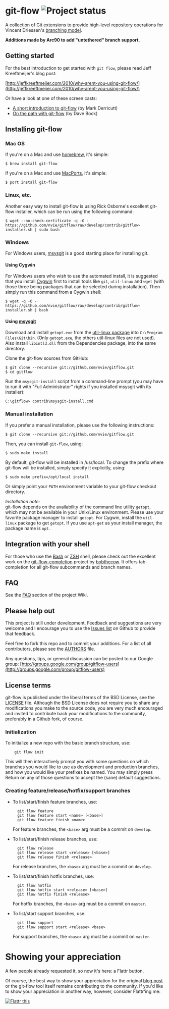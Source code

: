 git-flow ![Project status](http://stillmaintained.com/nvie/gitflow.png)
========
A collection of Git extensions to provide high-level repository operations
for Vincent Driessen's [branching model](http://nvie.com/git-model "original
blog post").

**Additions made by Arc90 to add "untethered" branch support.**

Getting started
---------------
For the best introduction to get started with `git flow`, please read Jeff
Kreeftmeijer's blog post:

[http://jeffkreeftmeijer.com/2010/why-arent-you-using-git-flow/](http://jeffkreeftmeijer.com/2010/why-arent-you-using-git-flow/)

Or have a look at one of these screen casts:

* [A short introduction to git-flow](http://vimeo.com/16018419) (by Mark Derricutt)
* [On the path with git-flow](http://codesherpas.com/screencasts/on_the_path_gitflow.mov) (by Dave Bock)


Installing git-flow
-------------------

### Mac OS
If you're on a Mac and use [homebrew](http://github.com/mxcl/homebrew), it's simple:

    $ brew install git-flow

If you're on a Mac and use [MacPorts](http://macports.org/), it's simple:

    $ port install git-flow

### Linux, etc.
Another easy way to install git-flow is using Rick Osborne's excellent git-flow
installer, which can be run using the following command:

	$ wget --no-check-certificate -q -O - https://github.com/nvie/gitflow/raw/develop/contrib/gitflow-installer.sh | sudo bash

### Windows

For Windows users, [msysgit](http://code.google.com/p/msysgit/) is a good
starting place for installing git.

#### Using Cygwin
For Windows users who wish to use the automated install, it is suggested that you install [Cygwin](http://www.cygwin.com/)
first to install tools like `git`, `util-linux` and `wget` (with those three being packages that can be selected
during installation). Then simply run this command from a Cygwin shell:

	$ wget -q -O - https://github.com/nvie/gitflow/raw/develop/contrib/gitflow-installer.sh | bash

#### Using [msysgit](http://code.google.com/p/msysgit/)
Download and install `getopt.exe` from the [util-linux package](http://gnuwin32.sourceforge.net/packages/util-linux-ng.htm) into `C:\Program Files\Git\bin`. (Only `getopt.exe`, the others util-linux files are not used). Also install `libintl3.dll` from the Dependencies package, into the same directory. 

Clone the git-flow sources from GitHub:

	$ git clone --recursive git://github.com/nvie/gitflow.git
	$ cd gitflow

Run the `msysgit-install` script from a command-line prompt (you may have to
run it with "Full Administrator" rights if you installed msysgit with its
installer):

	C:\gitflow> contrib\msysgit-install.cmd

### Manual installation
If you prefer a manual installation, please use the following instructions:

	$ git clone --recursive git://github.com/nvie/gitflow.git

Then, you can install `git-flow`, using:

	$ sudo make install

By default, git-flow will be installed in /usr/local. To change the prefix
where git-flow will be installed, simply specify it explicitly, using:

	$ sudo make prefix=/opt/local install

Or simply point your `PATH` environment variable to your git-flow checkout
directory.

*Installation note:*  
git-flow depends on the availability of the command line utility `getopt`,
which may not be available in your Unix/Linux environment.  Please use your
favorite package manager to install `getopt`.  For Cygwin, install the
`util-linux` package to get `getopt`.  If you use `apt-get` as your install
manager, the package name is `opt`.


Integration with your shell
---------------------------
For those who use the [Bash](http://www.gnu.org/software/bash/) or
[ZSH](http://www.zsh.org) shell, please check out the excellent work on the
[git-flow-completion](http://github.com/bobthecow/git-flow-completion) project
by [bobthecow](http://github.com/bobthecow). It offers tab-completion for all
git-flow subcommands and branch names.


FAQ
---
See the [FAQ](http://github.com/nvie/gitflow/wiki/FAQ) section of the project
Wiki.


Please help out
---------------
This project is still under development. Feedback and suggestions are very
welcome and I encourage you to use the [Issues
list](http://github.com/nvie/gitflow/issues) on Github to provide that
feedback.

Feel free to fork this repo and to commit your additions. For a list of all
contributors, please see the [AUTHORS](AUTHORS) file.

Any questions, tips, or general discussion can be posted to our Google group:
[http://groups.google.com/group/gitflow-users](http://groups.google.com/group/gitflow-users)


License terms
-------------
git-flow is published under the liberal terms of the BSD License, see the
[LICENSE](LICENSE) file. Although the BSD License does not require you to share
any modifications you make to the source code, you are very much encouraged and
invited to contribute back your modifications to the community, preferably
in a Github fork, of course.


### Initialization

To initialize a new repo with the basic branch structure, use:
  
		git flow init
  
This will then interactively prompt you with some questions on which branches
you would like to use as development and production branches, and how you
would like your prefixes be named. You may simply press Return on any of
those questions to accept the (sane) default suggestions.


### Creating feature/release/hotfix/support branches

* To list/start/finish feature branches, use:
  
  		git flow feature
  		git flow feature start <name> [<base>]
  		git flow feature finish <name>
  
  For feature branches, the `<base>` arg must be a commit on `develop`.

* To list/start/finish release branches, use:
  
  		git flow release
  		git flow release start <release> [<base>]
  		git flow release finish <release>
  
  For release branches, the `<base>` arg must be a commit on `develop`.
  
* To list/start/finish hotfix branches, use:
  
  		git flow hotfix
  		git flow hotfix start <release> [<base>]
  		git flow hotfix finish <release>
  
  For hotfix branches, the `<base>` arg must be a commit on `master`.

* To list/start support branches, use:
  
  		git flow support
  		git flow support start <release> <base>
  
  For support branches, the `<base>` arg must be a commit on `master`.


Showing your appreciation
=========================
A few people already requested it, so now it's here: a Flattr button.

Of course, the best way to show your appreciation for the original
[blog post](http://nvie.com/git-model) or the git-flow tool itself remains
contributing to the community.  If you'd like to show your appreciation in
another way, however, consider Flattr'ing me:

[![Flattr this][2]][1]

[1]: http://flattr.com/thing/53771/git-flow
[2]: http://api.flattr.com/button/button-static-50x60.png

